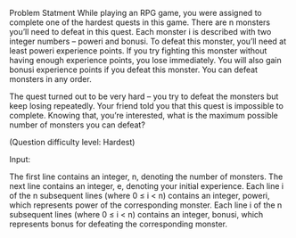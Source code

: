 Problem Statment
While playing an RPG game, you were assigned to complete one of the hardest quests in this game. There are n monsters you’ll need to defeat in this quest. Each monster i is described with two integer numbers – poweri and bonusi. To defeat this monster, you’ll need at least poweri experience points. If you try fighting this monster without having enough experience points, you lose immediately. You will also gain bonusi experience points if you defeat this monster. You can defeat monsters in any order.

The quest turned out to be very hard – you try to defeat the monsters but keep losing repeatedly. Your friend told you that this quest is impossible to complete. Knowing that, you’re interested, what is the maximum possible number of monsters you can defeat?

(Question difficulty level: Hardest)

Input:

The first line contains an integer, n, denoting the number of monsters. The next line contains an integer, e, denoting your initial experience.
Each line i of the n subsequent lines (where 0 ≤ i < n) contains an integer, poweri, which represents power of the corresponding monster.
Each line i of the n subsequent lines (where 0 ≤ i < n) contains an integer, bonusi, which represents bonus for defeating the corresponding monster.
